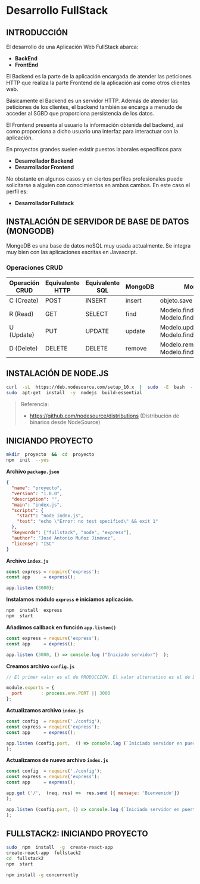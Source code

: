 # Desarrollo FullStack


## INTRODUCCIÓN

El desarrollo de una Aplicación Web FullStack abarca:

- **BackEnd**
- **FrontEnd**

El Backend es la parte de la aplicación encargada de atender las peticiones HTTP que realiza la parte Frontend de la aplicación así como otros clientes web.

Básicamente el Backend es un servidor HTTP. Además de atender las peticiones de los clientes, el backend también se encarga a menudo de acceder al SGBD que proporciona persistencia de los datos.

El Frontend presenta al usuario la información obtenida del backend, así como proporciona a dicho usuario una interfaz para interactuar con la aplicación.

En proyectos grandes suelen existir puestos laborales específicos para:

- **Desarrollador Backend**
- **Desarrollador Frontend**

No obstante en algunos casos y en ciertos perfiles profesionales puede solicitarse a alguien con conocimientos en ambos cambos. En este caso el perfil es:

- **Desarrollador Fullstack**


## INSTALACIÓN DE SERVIDOR DE BASE DE DATOS (MONGODB)

MongoDB es una base de datos noSQL muy usada actualmente. Se integra muy bien con las aplicaciones escritas en Javascript.





### Operaciones CRUD

| Operación CRUD  | Equivalente HTTP | Equivalente SQL | MongoDB        | Mongoose                                 |
|-----------------|------------------|-----------------|----------------|------------------------------------------|
| C (Create)      | POST             | INSERT          | insert         | objeto.save                              |         
| R (Read)        | GET              | SELECT          | find           | Modelo.find   / Modelo.findOne           |
| U (Update)      | PUT              | UPDATE          | update         | Modelo.update / Modelo.findOneAndUpdate  |
| D (Delete)      | DELETE           | DELETE          | remove         | Modelo.remove / Modelo.findOneAndRemove  |



## INSTALACIÓN DE NODE.JS

```bash 
curl  -sL  https://deb.nodesource.com/setup_10.x  |  sudo  -E  bash  -
sudo  apt-get  install  -y  nodejs  build-essential
```

> Referencia: 
> -  https://github.com/nodesource/distributions  (Distribución de binarios desde NodeSource)


## INICIANDO PROYECTO

```bash
mkdir  proyecto  &&  cd  proyecto
npm  init  --yes
```

**Archivo `package.json`**

```json
{
  "name": "proyecto",
  "version": "1.0.0",
  "description": "",
  "main": "index.js",
  "scripts": {
    "start": "node index.js",
    "test": "echo \"Error: no test specified\" && exit 1"
  },
  "keywords": ["fullstack", "node", "express"],
  "author": "José Antonio Muñoz Jiménez",
  "license": "ISC"
}

```

**Archivo `index.js`**

```js
const express = require('express');
const app     = express();

app.listen (3000);
```

**Instalamos módulo `express` e iniciamos aplicación.**

```bash
npm  install  express
npm  start
```

**Añadimos callback en función `app.listen()`**

```js
const express = require('express');
const app     = express();

app.listen (3000, () => console.log ("Iniciado servidor")  );
```

**Creamos archivo `config.js`**

```js
// El primer valor es el de PRODUCCIÓN. El valor alternativo es el de DESARROLLO

module.exports = {
  port       : process.env.PORT || 3000
};
```


**Actualizamos archivo `index.js`**

```js
const config  = require('./config');
const express = require('express');
const app     = express();

app.listen (config.port,  () => console.log (`Iniciado servidor en puerto ${config.port}`) 
);
```

**Actualizamos de nuevo archivo `index.js`**

```js
const config  = require('./config');
const express = require('express');
const app     = express();

app.get ('/',  (req, res) =>  res.send ({ mensaje: 'Bienvenido'})
);

app.listen (config.port, () => console.log (`Iniciado servidor en puerto ${config.port}`) 
);
```

## FULLSTACK2: INICIANDO PROYECTO

```bash
sudo  npm  install  -g  create-react-app
create-react-app  fullstack2
cd  fullstack2
npm  start 
```

```bash
npm install -g concurrently
```



